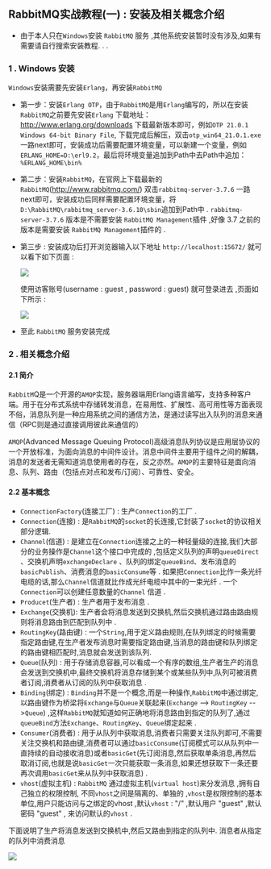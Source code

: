 ## RabbitMQ实战教程(一) : 安装及相关概念介绍

- 由于本人只在`Windows`安装 `RabbitMQ` 服务 ,其他系统安装暂时没有涉及,如果有需要请自行搜索安装教程. . .

### 1 . Windows 安装

`Windows`安装需要先安装`Erlang`，再安装`RabbitMQ`

- 第一步：安装`Erlang OTP`，由于`RabbitMQ`是用`Erlang`编写的，所以在安装`RabbitMQ`之前要先安装`Erlang` 下载地址：<http://www.erlang.org/downloads> 下载最新版本即可，例如`OTP 21.0.1 Windows 64-bit Binary File`, 下载完成后解压，双击`otp_win64_21.0.1.exe` 一路next即可，安装成功后需要配置环境变量，可以新建一个变量，例如`ERLANG_HOME=D:\erl9.2`，最后将环境变量追加到Path中去Path中追加：`%ERLANG_HOME\bin%`

- 第二步：安装`RabbitMQ`，在官网上下载最新的`RabbitMQ`(<http://www.rabbitmq.com/>) 双击`rabbitmq-server-3.7.6` 一路next即可，安装成功后同样需要配置环境变量，将`D:\RabbitMQ\rabbitmq_server-3.6.10\sbin`追加到Path中 . `rabbitmq-server-3.7.6` 版本是不需要安装 `RabbitMQ Management`插件 ,好像 3.7 之前的版本是需要安装 `RabbitMQ Management`插件的 .

- 第三步 : 安装成功后打开浏览器输入以下地址 `http://localhost:15672/`  就可以看下如下页面 : 

  ![](https://user-gold-cdn.xitu.io/2018/9/15/165dde6546622cf4?w=359&h=160&f=png&s=10015)

  使用访客账号(username : guest , password : guest) 就可登录进去 ,页面如下所示 : 

  ![](https://user-gold-cdn.xitu.io/2018/9/15/165ddea3006e5242?w=1338&h=612&f=png&s=57458)

- 至此 `RabbitMQ` 服务安装完成


### 2 . 相关概念介绍

####  2.1  简介

`RabbitM`Q是一个开源的`AMQP`实现，服务器端用Erlang语言编写，支持多种客户端。用于在分布式系统中存储转发消息，在易用性、扩展性、高可用性等方面表现不俗，消息队列是一种应用系统之间的通信方法，是通过读写出入队列的消息来通信（RPC则是通过直接调用彼此来通信的）

`AMQP`(Advanced Message Queuing Protocol)高级消息队列协议是应用层协议的一个开放标准，为面向消息的中间件设计。消息中间件主要用于组件之间的解耦，消息的发送者无需知道消息使用者的存在，反之亦然。`AMQP`的主要特征是面向消息、队列、路由（包括点对点和发布/订阅）、可靠性、安全。

#### 2.2 基本概念 

- `ConnectionFactory`(连接工厂) : 生产`Connection`的工厂 . 
- `Connection`(连接) : 是`RabbitMQ`的`socket`的长连接,它封装了`socket`的协议相关部分逻辑.
- `Channel`(信道) : 是建立在`Connection`连接之上的一种轻量级的连接,我们大部分的业务操作是`Channel`这个接口中完成的 ,包括定义队列的声明`queueDirect` 、交换机声明`exchangeDeclare` 、队列的绑定`queueBind`、发布消息的`basicPublish`、消费消息的`basicConsume`等 . 如果把`Connection`比作一条光纤电缆的话,那么`Channel`信道就比作成光纤电缆中其中的一束光纤 . 一个`Connection`可以创建任意数量的`Channel` 信道 .
- `Producet`(生产者) : 生产者用于发布消息 .
- `Exchange`(交换机): 生产者会将消息发送到交换机,然后交换机通过路由路由规则将消息路由到匹配到队列中 .
- `RoutingKey`(路由键) : 一个`String`,用于定义路由规则,在队列绑定的时候需要指定路由键,在生产者发布消息时需要指定路由键,当消息的路由键和队列绑定的路由键相匹配时,消息就会发送到该队列.
- `Queue`(队列) : 用于存储消息容器,可以看成一个有序的数组,生产者生产的消息会发送到交换机中,最终交换机将消息存储到某个或某些队列中,队列可被消费者订阅,消费者从订阅的队列中获取消息 .
- `Binding`(绑定) : `Binding`并不是一个概念,而是一种操作,`RabbitMQ`中通过绑定,以路由键作为桥梁将`Exchange`与`Queue`关联起来(`Exchange` --> `RoutingKey` -->`Queue`) ,这样`RabbitMQ`就知道如何正确地将消息路由到指定的队列了,通过`queueBind`方法`Exchange`、`RoutingKey`、`Queue`绑定起来 .
- `Consumer`(消费者) : 用于从队列中获取消息,消费者只需要关注队列即可,不需要关注交换机和路由键,消费者可以通过`basicConsume`(订阅模式可以从队列中一直持续的自动接收消息)或者`basicGet`(先订阅消息,然后获取单条消息,再然后取消订阅,也就是说`basicGet`一次只能获取一条消息,如果还想获取下一条还要再次调用`basicGet`来从队列中获取消息) . 
- `vhost`(虚拟主机) : `RabbitMQ` 通过虚拟主机(`virtual host`)来分发消息 ,拥有自己独立的权限控制, 不同`vhost`之间是隔离的、单独的 ,`vhost`是权限控制的基本单位,用户只能访问与之绑定的vhost ,默认`vhost` : "/" ,默认用户 "guest" ,默认密码 "guest" , 来访问默认的`vhost` .

下面说明了生产将消息发送到交换机中,然后又路由到指定的队列中. 消息者从指定的队列中消费消息

![](https://user-gold-cdn.xitu.io/2018/9/16/165e02e13a34add4?w=659&h=359&f=png&s=276876)

#### 
